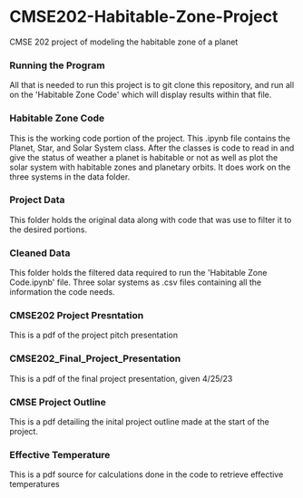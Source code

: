 # CMSE202-Habitable-Zone-Project
CMSE 202 project of modeling the habitable zone of a planet

### Running the Program
All that is needed to run this project is to git clone this repository, and run all on the 'Habitable Zone Code' which will display results within that file. 


### Habitable Zone Code
This is the working code portion of the project. This .ipynb file contains the Planet, Star, and Solar System class. After the classes is code to read in and give the status of weather a planet is habitable or not as well as plot the solar system with habitable zones and planetary orbits. It does work on the three systems in the data folder. 


### Project Data
This folder holds the original data along with code that was use to filter it to the desired portions. 


### Cleaned Data
This folder holds the filtered data required to run the 'Habitable Zone Code.ipynb' file. Three solar systems as .csv files containing all the information the code needs. 


### CMSE202 Project Presntation
This is a pdf of the project pitch presentation


### CMSE202_Final_Project_Presentation
This is a pdf of the final project presentation, given 4/25/23


### CMSE Project Outline
This is a pdf detailing the inital project outline made at the start of the project. 


### Effective Temperature
This is a pdf source for calculations done in the code to retrieve effective temperatures
